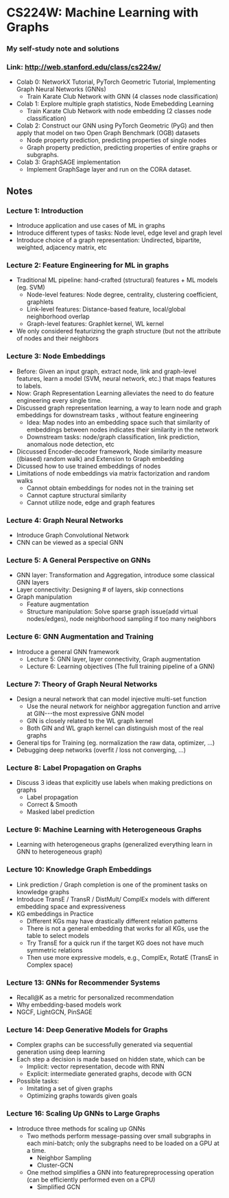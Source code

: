 # CS224W: Machine Learning with Graphs
### My self-study note and solutions
### Link: http://web.stanford.edu/class/cs224w/

- Colab 0: NetworkX Tutorial, PyTorch Geometric Tutorial, Implementing Graph Neural Networks (GNNs)
  - Train Karate Club Network with GNN (4 classes node classification)
- Colab 1: Explore multiple graph statistics, Node Emebedding Learning
  - Train Karate Club Network with node embedding (2 classes node classification)
- Colab 2: Construct our GNN using PyTorch Geometric (PyG) and then apply that model on two Open Graph Benchmark (OGB) datasets
  - Node property prediction, predicting properties of single nodes
  - Graph property prediction, predicting properties of entire graphs or subgraphs.
- Colab 3: GraphSAGE implementation
  - Implement GraphSage layer and run on the CORA dataset.
  
## Notes
### Lecture 1: Introduction
- Introduce application and use cases of ML in graphs
- Introduce different types of tasks: Node level, edge level and graph level
- Introduce choice of a graph representation: Undirected, bipartite, weighted, adjacency matrix, etc

### Lecture 2: Feature Engineering for ML in graphs
- Traditional ML pipeline: hand-crafted (structural) features + ML models (eg. SVM)
  - Node-level features: Node degree, centrality, clustering coefficient, graphlets
  - Link-level features: Distance-based feature, local/global neighborhood overlap
  - Graph-level features: Graphlet kernel, WL kernel
- We only considered featurizing the graph structure (but not the attribute of nodes and their neighbors

### Lecture 3: Node Embeddings
- Before: Given an input graph, extract node, link and graph-level features, learn a model (SVM, neural network, etc.) that maps features to labels.
- Now: Graph Representation Learning alleviates the need to do feature engineering every single time.
- Discussed graph representation learning, a way to learn node and graph embeddings for downstream tasks , without feature engineering
  - Idea: Map nodes into an embedding space such that similarity of embeddings between nodes indicates their similarity in the network
  - Downstream tasks: node/graph classification, link prediction, anomalous node detection, etc
- Diccussed Encoder-decoder framework, Node similarity measure ((biased) random walk) and Extension to Graph embedding
- Dicussed how to use trained embeddings of nodes
- Limitations of node embeddings via matrix factorization and random walks
  - Cannot obtain embeddings for nodes not in the training set
  - Cannot capture structural similarity
  - Cannot utilize node, edge and graph features

### Lecture 4: Graph Neural Networks
- Introduce Graph Convolutional Network
- CNN can be viewed as a special GNN

### Lecture 5: A General Perspective on GNNs
- GNN layer: Transformation and Aggregation, introduce some classical GNN layers
- Layer connectivity: Designing # of layers, skip connections
- Graph manipulation
  - Feature augmentation
  - Structure manipulation: Solve sparse graph issue(add virtual nodes/edges), node neighborhood sampling if too many neighbors
  
### Lecture 6: GNN Augmentation and Training
- Introduce a general GNN framework 
  - Lecture 5: GNN layer, layer connectivity, Graph augmentation
  - Lecture 6: Learning objectives (The full training pipeline of a GNN)

### Lecture 7: Theory of Graph Neural Networks
- Design a neural network that can model injective multi-set function
  - Use the neural network for neighbor aggregation function and arrive at GIN---the most expressive GNN model
  - GIN is closely related to the WL graph kernel
  - Both GIN and WL graph kernel can distinguish most of the real graphs
- General tips for Training (eg. normalization the raw data, optimizer, ...)
- Debugging deep networks (overfit / loss not converging, ...)

### Lecture 8: Label Propagation on Graphs
- Discuss 3 ideas that explicitly use labels when making predictions on graphs
  - Label propagation
  - Correct & Smooth
  - Masked label prediction

### Lecture 9: Machine Learning with Heterogeneous Graphs
- Learning with heterogeneous graphs (generalized everything learn in GNN to heterogeneous graph)

### Lecture 10: Knowledge Graph Embeddings
- Link prediction / Graph completion is one of the prominent tasks on knowledge graphs
- Introduce TransE / TransR / DistMult/ ComplEx models with different embedding space and expressiveness
- KG embeddings in Practice
  - Different KGs may have drastically different relation patterns
  - There is not a general embedding that works for all KGs, use the table to select models
  - Try TransE for a quick run if the target KG does not have much symmetric relations
  - Then use more expressive models, e.g., ComplEx, RotatE (TransE in Complex space)

### Lecture 13: GNNs for Recommender Systems
- Recall@K as a metric for personalized recommendation
- Why embedding-based models work
- NGCF, LightGCN, PinSAGE

### Lecture 14: Deep Generative Models for Graphs
- Complex graphs can be successfully generated via sequential generation using deep learning
- Each step a decision is made based on hidden state, which can be
  - Implicit: vector representation, decode with RNN
  - Explicit: intermediate generated graphs, decode with GCN
- Possible tasks:
  - Imitating a set of given graphs
  - Optimizing graphs towards given goals
  
### Lecture 16: Scaling Up GNNs to Large Graphs
- Introduce three methods for scaling up GNNs
  - Two methods perform message-passing over small subgraphs in each mini-batch; only the subgraphs need to be loaded on a GPU at a time.
    - Neighbor Sampling
    - Cluster-GCN
  - One method simplifies a GNN into featurepreprocessing operation (can be efficiently performed even on a CPU)
    - Simplified GCN
